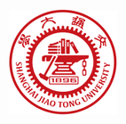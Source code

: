 








![](/imgs/2024-12-07/jjWhkaFKZEUe1LhK.png)


<!--stackedit_data:
eyJoaXN0b3J5IjpbMTgzNzM0Nzc5MywtMjA4ODc0NjYxMiwxND
cyNDI2Mzc1XX0=
-->